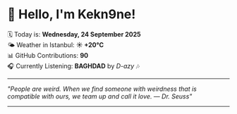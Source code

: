 # 👋 Hello, I'm Kekn9ne!

🗓️ Today is: **Wednesday, 24 September 2025**  
🌤️ Weather in Istanbul: **☀️   +20°C**  
📊 GitHub Contributions: **90**  
🎧 Currently Listening: **BAGHDAD** by *D-azy* 🎶

---

_"People are weird. When we find someone with weirdness that is compatible with ours, we team up and call it love. — *Dr. Seuss*"_

---
